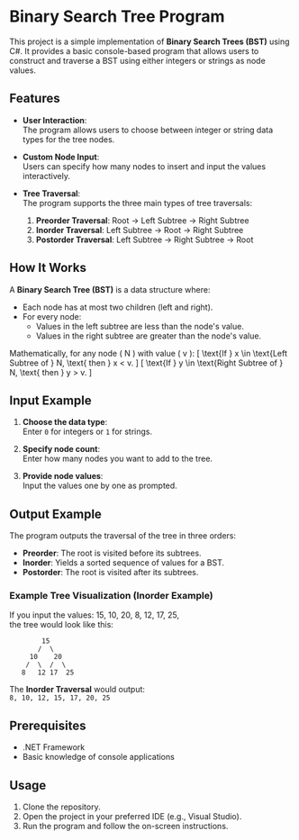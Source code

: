 # Binary Search Tree Program

This project is a simple implementation of **Binary Search Trees (BST)** using C#. It provides a basic console-based program that allows users to construct and traverse a BST using either integers or strings as node values.

## Features

- **User Interaction**:  
  The program allows users to choose between integer or string data types for the tree nodes.
  
- **Custom Node Input**:  
  Users can specify how many nodes to insert and input the values interactively.

- **Tree Traversal**:  
  The program supports the three main types of tree traversals:
  1. **Preorder Traversal**: Root → Left Subtree → Right Subtree  
  2. **Inorder Traversal**: Left Subtree → Root → Right Subtree  
  3. **Postorder Traversal**: Left Subtree → Right Subtree → Root

## How It Works

A **Binary Search Tree (BST)** is a data structure where:
- Each node has at most two children (left and right).
- For every node:
  - Values in the left subtree are less than the node's value.
  - Values in the right subtree are greater than the node's value.

Mathematically, for any node \( N \) with value \( v \):
\[
\text{If } x \in \text{Left Subtree of } N, \text{ then } x < v.
\]
\[
\text{If } y \in \text{Right Subtree of } N, \text{ then } y > v.
\]

## Input Example

1. **Choose the data type**:  
   Enter `0` for integers or `1` for strings.

2. **Specify node count**:  
   Enter how many nodes you want to add to the tree.

3. **Provide node values**:  
   Input the values one by one as prompted.

## Output Example

The program outputs the traversal of the tree in three orders:
- **Preorder**: The root is visited before its subtrees.
- **Inorder**: Yields a sorted sequence of values for a BST.
- **Postorder**: The root is visited after its subtrees.

### Example Tree Visualization (Inorder Example)

If you input the values: 15, 10, 20, 8, 12, 17, 25,  
the tree would look like this:

```
        15
       /  \
     10    20
    /  \  /  \
   8   12 17  25
```

The **Inorder Traversal** would output:  
`8, 10, 12, 15, 17, 20, 25`

## Prerequisites

- .NET Framework
- Basic knowledge of console applications

## Usage

1. Clone the repository.  
2. Open the project in your preferred IDE (e.g., Visual Studio).  
3. Run the program and follow the on-screen instructions.
